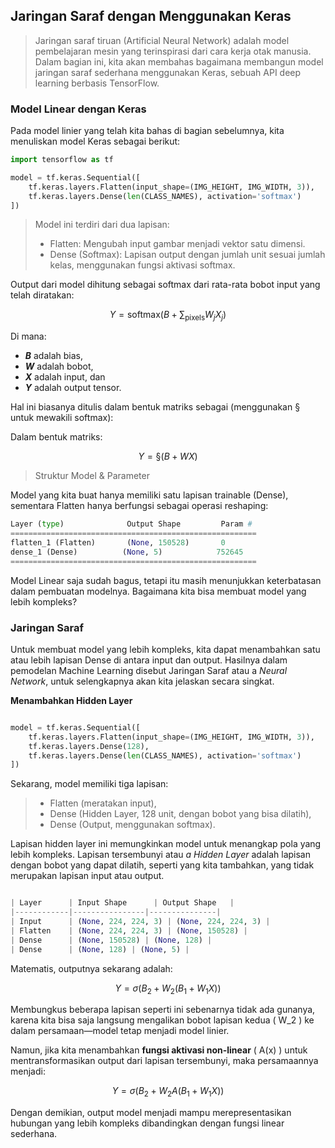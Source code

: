 ## Jaringan Saraf dengan Menggunakan Keras

> Jaringan saraf tiruan (Artificial Neural Network) adalah model pembelajaran mesin yang terinspirasi dari cara kerja otak manusia. Dalam bagian ini, kita akan membahas bagaimana membangun model jaringan saraf sederhana menggunakan Keras, sebuah API deep learning berbasis TensorFlow.

### Model Linear dengan Keras

Pada model linier yang telah kita bahas di bagian sebelumnya, kita menuliskan model Keras sebagai berikut:

```python
import tensorflow as tf

model = tf.keras.Sequential([
    tf.keras.layers.Flatten(input_shape=(IMG_HEIGHT, IMG_WIDTH, 3)),
    tf.keras.layers.Dense(len(CLASS_NAMES), activation='softmax')
])
```
> Model ini terdiri dari dua lapisan:
> - Flatten: Mengubah input gambar menjadi vektor satu dimensi.
> - Dense (Softmax): Lapisan output dengan jumlah unit sesuai jumlah kelas, menggunakan fungsi aktivasi softmax.

Output dari model dihitung sebagai softmax dari rata-rata bobot input yang telah diratakan:

$$
Y = \text{softmax} \left( B + \sum_\text{pixels} W_j X_j \right)
$$

Di mana:

 - **_B_** adalah bias,
 - **_W_** adalah bobot,
 - **_X_** adalah input, dan
 - **_Y_** adalah output tensor.

Hal ini biasanya ditulis dalam bentuk matriks sebagai (menggunakan § untuk mewakili softmax):

Dalam bentuk matriks: 

$$
Y = \text{§} \left( B + WX \right)
$$

> Struktur Model & Parameter

Model yang kita buat hanya memiliki satu lapisan trainable (Dense), sementara Flatten hanya berfungsi sebagai operasi reshaping:

```python
Layer (type)              Output Shape         Param #  
=======================================================
flatten_1 (Flatten)       (None, 150528)       0      
dense_1 (Dense)          (None, 5)            752645  
=======================================================

```
Model Linear saja sudah bagus, tetapi itu masih menunjukkan keterbatasan dalam pembuatan modelnya. Bagaimana kita bisa membuat model yang lebih kompleks?

### Jaringan Saraf

Untuk membuat model yang lebih kompleks, kita dapat menambahkan satu atau lebih lapisan Dense di antara input dan output. Hasilnya dalam pemodelan Machine Learning disebut Jaringan Saraf atau a _Neural Network_, untuk selengkapnya akan kita jelaskan secara singkat.

**Menambahkan Hidden Layer**

```python

model = tf.keras.Sequential([
    tf.keras.layers.Flatten(input_shape=(IMG_HEIGHT, IMG_WIDTH, 3)),
    tf.keras.layers.Dense(128),
    tf.keras.layers.Dense(len(CLASS_NAMES), activation='softmax')
])
```

Sekarang, model memiliki tiga lapisan:

> - Flatten (meratakan input),
> - Dense (Hidden Layer, 128 unit, dengan bobot yang bisa dilatih),
> - Dense (Output, menggunakan softmax).

Lapisan hidden layer ini memungkinkan model untuk menangkap pola yang lebih kompleks. Lapisan tersembunyi atau _a Hidden Layer_ adalah lapisan dengan bobot yang dapat dilatih, seperti yang kita tambahkan, yang tidak merupakan lapisan input atau output.

```python

| Layer      | Input Shape      | Output Shape   |
|------------|----------------|---------------|
| Input      | (None, 224, 224, 3) | (None, 224, 224, 3) |
| Flatten    | (None, 224, 224, 3) | (None, 150528) |
| Dense      | (None, 150528) | (None, 128) |
| Dense      | (None, 128) | (None, 5) |

```
Matematis, outputnya sekarang adalah:
```math
Y = \sigma(B_2 + W_2(B_1 + W_1X))
```

Membungkus beberapa lapisan seperti ini sebenarnya tidak ada gunanya, karena kita bisa saja langsung mengalikan bobot lapisan kedua \( W_2 \) ke dalam persamaan—model tetap menjadi model linier.

Namun, jika kita menambahkan **fungsi aktivasi non-linear** \( A(x) \) untuk mentransformasikan output dari lapisan tersembunyi, maka persamaannya menjadi:

```math
Y = \sigma(B_2 + W_2 A(B_1 + W_1X))
```

Dengan demikian, output model menjadi mampu merepresentasikan hubungan yang lebih kompleks dibandingkan dengan fungsi linear sederhana.
